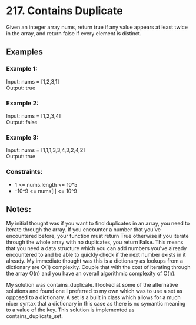 # 217. Contains Duplicate

Given an integer array nums, return true if any value appears at least twice in the array, and return false if every element is distinct.

## Examples 

### Example 1:

Input: nums = [1,2,3,1]  
Output: true

### Example 2:

Input: nums = [1,2,3,4]  
Output: false

### Example 3:

Input: nums = [1,1,1,3,3,4,3,2,4,2]  
Output: true
 
### Constraints:

* 1 <= nums.length <= 10^5
* -10^9 <= nums[i] <= 10^9

## Notes:

My initial thought was if you want to find duplicates in an array, you need to iterate through the array. If you encounter a number that you've encountered before, your function must return True otherwise if you iterate through the whole array with no duplicates, you return False. This means that you need a data structure which you can add numbers you've already encountered to and be able to quickly check if the next number exists in it already. My immediate thought was this is a dictionary as lookups from a dictionary are O(1) complexity. Couple that with the cost of iterating through the array O(n) and you have an overall algorithmic complexity of O(n).

My solution was contains_duplicate. I looked at some of the alternative solutions and found one I preferred to my own which was to use a set as opposed to a dictionary. A set is a built in class which allows for a much nicer syntax that a dictionary in this case as there is no symantic meaning to a value of the key. This solution is implemented as contains_duplicate_set. 